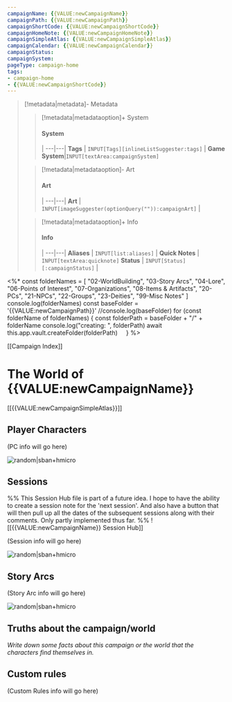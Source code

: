 ```yaml
---
campaignName: {{VALUE:newCampaignName}}
campaignPath: {{VALUE:newCampaignPath}}
campaignShortCode: {{VALUE:newCampaignShortCode}}
campaignHomeNote: {{VALUE:newCampaignHomeNote}}
campaignSimpleAtlas: {{VALUE:newCampaignSimpleAtlas}}
campaignCalendar: {{VALUE:newCampaignCalendar}}
campaignStatus: 
campaignSystem:
pageType: campaign-home
tags:
- campaign-home
- {{VALUE:newCampaignShortCode}}
---
```


> [!metadata|metadata]- Metadata 
>> [!metadata|metadataoption]+ System
>> #### System
>>  |
>> ---|---|
> **Tags** | `INPUT[Tags][inlineListSuggester:tags]` |
> **Game System**|`INPUT[textArea:campaignSystem]`
>
>> [!metadata|metadataoption]- Art
>> #### Art
>>  |
>> ---|---|
>> **Art** | `INPUT[imageSuggester(optionQuery("")):campaignArt]` |
>
>> [!metadata|metadataoption]+ Info
>> #### Info
>>  |
>> ---|---|
>> **Aliases** | `INPUT[list:aliases]` |
>> **Quick Notes** |  `INPUT[textArea:quicknote]`
>> **Status** | `INPUT[Status][:campaignStatus]` |

<%*
const folderNames = [
"02-WorldBuilding",
"03-Story Arcs",
"04-Lore",
"06-Points of Interest",
"07-Organizations",
"08-Items & Artifacts",
"20-PCs",
"21-NPCs",
"22-Groups",
"23-Deities",
"99-Misc Notes"
]
console.log(folderNames)
const baseFolder = '{{VALUE:newCampaignPath}}'
//console.log(baseFolder)
for (const folderName of folderNames) {
  const folderPath = baseFolder + "/" + folderName
  console.log("creating: ", folderPath)
  await this.app.vault.createFolder(folderPath)
    }
%>

[[Campaign Index]]

# The World of {{VALUE:newCampaignName}}

[[{{VALUE:newCampaignSimpleAtlas}}]]

## Player Characters

(PC info will go here)

![random|sban+hmicro](https://source.unsplash.com/random?abstract,fire)
## Sessions

%% This Session Hub file is part of a future idea. I hope to have the ability to create a session note for the 'next session'. And also have a button that will then pull up all the dates of the subsequent sessions along with their comments. Only partly implemented thus far. %%
![[{{VALUE:newCampaignName}} Session Hub]]

(Session info will go here)

![random|sban+hmicro](https://source.unsplash.com/random?abstract,paper)
## Story Arcs

(Story Arc info will go here)

![random|sban+hmicro](https://source.unsplash.com/random?abstract,water)

## Truths about the campaign/world

*Write down some facts about this campaign or the world that the characters find themselves in.*

## Custom rules

(Custom Rules info will go here)